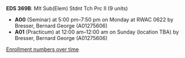 **EDS 369B**: Mlt Sub(Elem) Stdnt Tch Prc II (9 units)

- **A00** (Seminar) at 5:00 pm–7:50 pm on Monday at RWAC 0622 by Bresser, Bernard George (A01275606)
- **A01** (Practicum) at 12:00 am–12:00 am on Sunday (location TBA) by Bresser, Bernard George (A01275606)

[Enrollment numbers over time](./EDS369B.tsv)

